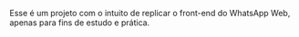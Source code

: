 Esse é um projeto com o intuito de replicar o front-end do WhatsApp Web, apenas para fins de estudo e prática.
